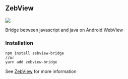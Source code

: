## ZebView

[![](https://img.shields.io/npm/v/zebview-bridge.svg?style=flat-square)](https://www.npmjs.com/package/zebview-bridge)

Bridge between javascript and java on Android WebView

### Installation

```shell
npm install zebview-bridge
//or
yarn add zebview-bridge
```

See [ZebView](https://github.com/gogogoghost/zebview) for more information
